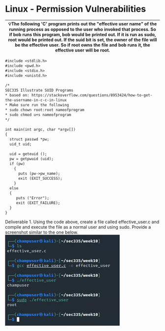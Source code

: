 # Linux - Permission Vulnerabilities

| 💡The following 'C' program prints out the "effective user name" of the running process as opposed to the user who invoked that process. So if bob runs this program, bob would be printed out. If it is run as sudo, root would be printed out. If the suid bit is set, the owner of the file will be the effective user. So if root owns the file and bob runs it, the effective user will be root. |
| :----------------------------------------------------------: |

```
#include <stdlib.h>
#include <pwd.h>
#include <stdio.h>
#include <unistd.h>

/*
SEC335 Illustrate SUID Programs
* based on: https://stackoverflow.com/questions/8953424/how-to-get-the-username-in-c-c-in-linux
* Make sure run the following
* sudo chown root:root nameofprogram
* sudo chmod u+s nameofprogram
*/

int main(int argc, char *argv[])
{
  struct passwd *pw;
  uid_t uid;
 
  uid = geteuid ();
  pw = getpwuid (uid);
  if (pw)
    {
      puts (pw->pw_name);
      exit (EXIT_SUCCESS);
    }
  else
  {
     puts ("Error");
     exit (EXIT_FAILURE);
  }
}

```

Deliverable 1. Using the code above, create a file called effective_user.c and compile and execute the file as a normal user and using sudo. Provide a screenshot similar to the one below.
![img](./imges/1.png)